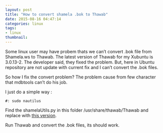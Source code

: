 ```yaml
---
layout: post
title: "How to convert shamela .bok to Thawab"
date: 2015-08-16 04:47:14
categories: linux
tags:
- linux
thumbnail: 
---
```


Some linux user may have probem thats we can’t convert .bok file from Shamela.ws to Thawab. The latest version of Thawab for my Xubuntu is 3.0.13-2. The developer said, they fixed the problem. But, here in Ubuntu repository are not update with current fix and I can’t convert the .bok files.

So how I fix the convert problem? The problem cause from few character that mdbtools can’t do his job.

I just do a simple way :

    #: sudo nautilus

Find the shamelaUtils.py in this folder /usr/share/thawab/Thawab and replace with [this version](https://github.com/ojuba-org/thawab/blob/master/Thawab/shamelaUtils.py).

Run Thawab and convert the .bok files, its should work.